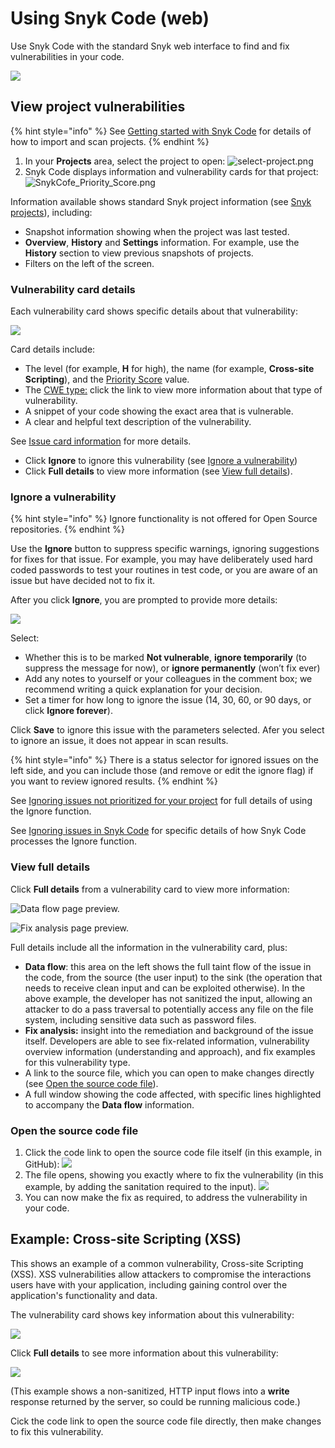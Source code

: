 # Using Snyk Code \(web\)

Use Snyk Code with the standard Snyk web interface to find and fix vulnerabilities in your code.

![](../.gitbook/assets/screenshot_2021-06-17_at_13.23.19.png)

## View project vulnerabilities

{% hint style="info" %}
See [Getting started with Snyk Code](https://docs.snyk.io/getting-started/getting-started-snyk-products/getting-started-with-snyk-code) for details of how to import and scan projects.
{% endhint %}

  1. In your **Projects** area, select the project to open: ![select-project.png](../.gitbook/assets/select-project.png)
  2. Snyk Code displays information and vulnerability cards for that project: ![SnykCofe\_Priority\_Score.png](../.gitbook/assets/snykcofe_priority_score.png)

Information available shows standard Snyk project information \(see [Snyk projects](https://support.snyk.io/hc/en-us/sections/360004724958-Snyk-projects)\), including:

* Snapshot information showing when the project was last tested.
* **Overview**, **History** and **Settings** information. For example, use the **History** section to view previous snapshots of projects.
* Filters on the left of the screen.

### Vulnerability card details

Each vulnerability card shows specific details about that vulnerability:

![](../.gitbook/assets/snykcode_issue_card.png)

Card details include:

* The level \(for example, **H** for high\), the name \(for example, **Cross-site Scripting**\), and the [Priority Score](https://docs.snyk.io/fixing-and-prioritizing-issues/starting-to-fix-vulnerabilities/snyk-priority-score) value.
* The [CWE type:](https://cwe.mitre.org/data/index.html) click the link to view more information about that type of vulnerability.
* A snippet of your code showing the exact area that is vulnerable.
* A clear and helpful text description of the vulnerability.

See [Issue card information](https://docs.snyk.io/getting-started/introduction-to-snyk-projects/issue-card-information) for more details.

* Click **Ignore** to ignore this vulnerability \(see [Ignore a vulnerability](using-snyk-code-web.md)\)
* Click **Full details** to view more information \(see [View full details](using-snyk-code-web.md)\).

### Ignore a vulnerability

{% hint style="info" %}
Ignore functionality is not offered for Open Source repositories.
{% endhint %}

Use the **Ignore** button to suppress specific warnings, ignoring suggestions for fixes for that issue. For example, you may have deliberately used hard coded passwords to test your routines in test code, or you are aware of an issue but have decided not to fix it.

After you click **Ignore**, you are prompted to provide more details:

![](../.gitbook/assets/snykcode-ignore-pic2.png)

Select:

* Whether this is to be marked **Not vulnerable**, **ignore temporarily** \(to suppress the message for now\), or **ignore permanently** \(won’t fix ever\)
* Add any notes to yourself or your colleagues in the comment box; we recommend writing a quick explanation for your decision.
* Set a timer for how long to ignore the issue \(14, 30, 60, or 90 days, or click **Ignore forever**\).

Click **Save** to ignore this issue with the parameters selected. Afer you select to ignore an issue, it does not appear in scan results.

{% hint style="info" %}
There is a status selector for ignored issues on the left side, and you can include those \(and remove or edit the ignore flag\) if you want to review ignored results.
{% endhint %}

See [Ignoring issues not prioritized for your project](https://support.snyk.io/hc/en-us/articles/360004002718-Ignoring-issues-not-prioritized-for-your-project) for full details of using the Ignore function.

See [Ignoring issues in Snyk Code](https://support.snyk.io/hc/en-us/articles/360004002718-Ignoring-issues-not-prioritized-for-your-project#Ignore-Snyk-Code) for specific details of how Snyk Code processes the Ignore function.

### View full details

Click **Full details** from a vulnerability card to view more information:

![Data flow page preview.](../.gitbook/assets/data-flow.png)

![Fix analysis page preview.](../.gitbook/assets/fix-analysis.png)

Full details include all the information in the vulnerability card, plus:

* **Data flow**: this area on the left shows the full taint flow of the issue in the code, from the source \(the user input\) to the sink \(the operation that needs to receive clean input and can be exploited otherwise\). In the above example, the developer has not sanitized the input, allowing an attacker to do a pass traversal to potentially access any file on the file system, including sensitive data such as password files.
* **Fix analysis:** insight into the remediation and background of the issue itself. Developers are able to see fix-related information, vulnerability overview information \(understanding and approach\), and fix examples for this vulnerability type.
* A link to the source file, which you can open to make changes directly \(see [Open the source code file](using-snyk-code-web.md)\).
* A full window showing the code affected, with specific lines highlighted to accompany the **Data flow** information.

### Open the source code file

  1. Click the code link to open the source code file itself \(in this example, in GitHub\): ![](../.gitbook/assets/open-code1.png)
  2. The file opens, showing you exactly where to fix the vulnerability \(in this example, by adding the sanitation required to the input\). ![](../.gitbook/assets/open-code2.png)
  3. You can now make the fix as required, to address the vulnerability in your code.

## Example: Cross-site Scripting \(XSS\)

This shows an example of a common vulnerability, Cross-site Scripting \(XSS\). XSS vulnerabilities allow attackers to compromise the interactions users have with your application, including gaining control over the application's functionality and data.

The vulnerability card shows key information about this vulnerability:

![](../.gitbook/assets/snykcode_issue_card.png)

Click **Full details** to see more information about this vulnerability:

![](../.gitbook/assets/xss-2.png)

\(This example shows a non-sanitized, HTTP input flows into a **write** response returned by the server, so could be running malicious code.\)

Cick the code link to open the source code file directly, then make changes to fix this vulnerability.

